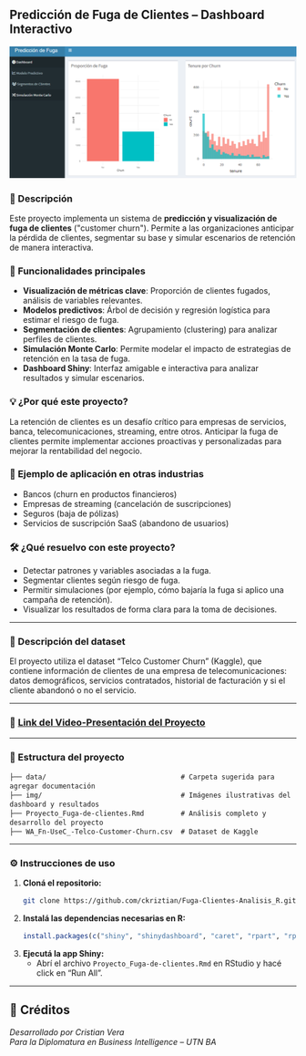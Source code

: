 
## Predicción de Fuga de Clientes – Dashboard Interactivo

![Dashboard Fuga de Clientes](/img/dashboard.png)

### 🚀 Descripción

Este proyecto implementa un sistema de **predicción y visualización de fuga de clientes** ("customer churn"). Permite a las organizaciones anticipar la pérdida de clientes, segmentar su base y simular escenarios de retención de manera interactiva.


### 🎯 Funcionalidades principales

- **Visualización de métricas clave**: Proporción de clientes fugados, análisis de variables relevantes.
- **Modelos predictivos**: Árbol de decisión y regresión logística para estimar el riesgo de fuga.
- **Segmentación de clientes**: Agrupamiento (clustering) para analizar perfiles de clientes.
- **Simulación Monte Carlo**: Permite modelar el impacto de estrategias de retención en la tasa de fuga.
- **Dashboard Shiny**: Interfaz amigable e interactiva para analizar resultados y simular escenarios.


### 💡 ¿Por qué este proyecto?

La retención de clientes es un desafío crítico para empresas de servicios, banca, telecomunicaciones, streaming, entre otros. Anticipar la fuga de clientes permite implementar acciones proactivas y personalizadas para mejorar la rentabilidad del negocio.


### 🏦 Ejemplo de aplicación en otras industrias

- Bancos (churn en productos financieros)
- Empresas de streaming (cancelación de suscripciones)
- Seguros (baja de pólizas)
- Servicios de suscripción SaaS (abandono de usuarios)


### 🛠️ ¿Qué resuelvo con este proyecto?
-	Detectar patrones y variables asociadas a la fuga.
-	Segmentar clientes según riesgo de fuga.
-	Permitir simulaciones (por ejemplo, cómo bajaría la fuga si aplico una campaña de retención).
-	Visualizar los resultados de forma clara para la toma de decisiones.

---

### 📂 Descripción del dataset

El proyecto utiliza el dataset “Telco Customer Churn” (Kaggle), que contiene información de clientes de una empresa de telecomunicaciones: datos demográficos, servicios contratados, historial de facturación y si el cliente abandonó o no el servicio.

---
### 🎥 [Link del Video-Presentación del Proyecto](https://youtu.be/eLrBgtpBp4A) 
---
### 📁 Estructura del proyecto

```
├── data/                                 # Carpeta sugerida para agregar documentación
├── img/                                  # Imágenes ilustrativas del dashboard y resultados
├── Proyecto_Fuga-de-clientes.Rmd         # Análisis completo y desarrollo del proyecto
├── WA_Fn-UseC_-Telco-Customer-Churn.csv  # Dataset de Kaggle
```

---

### ⚙️ Instrucciones de uso

1. **Cloná el repositorio:**
   ```bash
   git clone https://github.com/ckriztian/Fuga-Clientes-Analisis_R.git
   ```
2. **Instalá las dependencias necesarias en R:**
   ```r
   install.packages(c("shiny", "shinydashboard", "caret", "rpart", "rpart.plot", "DT", "factoextra", "plotly"))
   ```
3. **Ejecutá la app Shiny:**
   - Abrí el archivo `Proyecto_Fuga-de-clientes.Rmd` en RStudio y hacé click en “Run All”.

---

## 👤 Créditos

*Desarrollado por Cristian Vera*  
*Para la Diplomatura en Business Intelligence – UTN BA*

